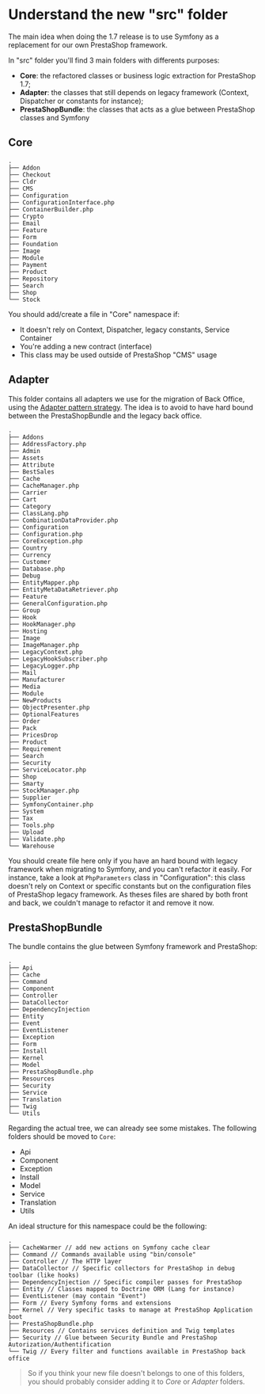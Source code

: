 # Understand the new "src" folder

The main idea when doing the 1.7 release is to use Symfony as a replacement for our own PrestaShop framework.

In "src" folder you'll find 3 main folders with differents purposes:

* **Core**: the refactored classes or business logic extraction for PrestaShop 1.7;
* **Adapter**: the classes that still depends on legacy framework (Context, Dispatcher or constants for instance);
* **PrestaShopBundle**: the classes that acts as a glue between PrestaShop classes and Symfony

## Core

```
.
├── Addon
├── Checkout
├── Cldr
├── CMS
├── Configuration
├── ConfigurationInterface.php
├── ContainerBuilder.php
├── Crypto
├── Email
├── Feature
├── Form
├── Foundation
├── Image
├── Module
├── Payment
├── Product
├── Repository
├── Search
├── Shop
└── Stock
```

You should add/create a file in "Core" namespace if:

* It doesn't rely on Context, Dispatcher, legacy constants, Service Container
* You're adding a new contract (interface)
* This class may be used outside of PrestaShop "CMS" usage

## Adapter

This folder contains all adapters we use for the migration of Back Office, using the [Adapter pattern strategy](https://en.wikipedia.org/wiki/Adapter_pattern). The idea is to avoid to have hard bound between the PrestaShopBundle and the legacy back office.

```
.
├── Addons
├── AddressFactory.php
├── Admin
├── Assets
├── Attribute
├── BestSales
├── Cache
├── CacheManager.php
├── Carrier
├── Cart
├── Category
├── ClassLang.php
├── CombinationDataProvider.php
├── Configuration
├── Configuration.php
├── CoreException.php
├── Country
├── Currency
├── Customer
├── Database.php
├── Debug
├── EntityMapper.php
├── EntityMetaDataRetriever.php
├── Feature
├── GeneralConfiguration.php
├── Group
├── Hook
├── HookManager.php
├── Hosting
├── Image
├── ImageManager.php
├── LegacyContext.php
├── LegacyHookSubscriber.php
├── LegacyLogger.php
├── Mail
├── Manufacturer
├── Media
├── Module
├── NewProducts
├── ObjectPresenter.php
├── OptionalFeatures
├── Order
├── Pack
├── PricesDrop
├── Product
├── Requirement
├── Search
├── Security
├── ServiceLocator.php
├── Shop
├── Smarty
├── StockManager.php
├── Supplier
├── SymfonyContainer.php
├── System
├── Tax
├── Tools.php
├── Upload
├── Validate.php
└── Warehouse
```

You should create file here only if you have an hard bound with legacy framework when migrating to Symfony, and
you can't refactor it easily. For instance, take a look at `PhpParameters` class in "Configuration": this class doesn't rely on
Context or specific constants but on the configuration files of PrestaShop legacy framework. As theses files are shared by both front and back, we couldn't manage to refactor it and remove it now.

## PrestaShopBundle

The bundle contains the glue between Symfony framework and PrestaShop:

```
.
├── Api
├── Cache
├── Command
├── Component
├── Controller
├── DataCollector
├── DependencyInjection
├── Entity
├── Event
├── EventListener
├── Exception
├── Form
├── Install
├── Kernel
├── Model
├── PrestaShopBundle.php
├── Resources
├── Security
├── Service
├── Translation
├── Twig
└── Utils
```

Regarding the actual tree, we can already see some mistakes. The following folders should be moved to `Core`:

* Api
* Component
* Exception
* Install
* Model
* Service
* Translation
* Utils

An ideal structure for this namespace could be the following:

```
.
├── CacheWarmer // add new actions on Symfony cache clear
├── Command // Commands available using "bin/console"
├── Controller // The HTTP layer
├── DataCollector // Specific collectors for PrestaShop in debug toolbar (like hooks)
├── DependencyInjection // Specific compiler passes for PrestaShop
├── Entity // Classes mapped to Doctrine ORM (Lang for instance)
├── EventListener (may contain "Event")
├── Form // Every Symfony forms and extensions
├── Kernel // Very specific tasks to manage at PrestaShop Application boot
├── PrestaShopBundle.php
├── Resources // Contains services definition and Twig templates
├── Security // Glue between Security Bundle and PrestaShop Autorization/Authentification
└── Twig // Every filter and functions available in PrestaShop back office
```

> So if you think your new file doesn't belongs to one of this folders, you should probably consider adding it to *Core* or *Adapter* folders.